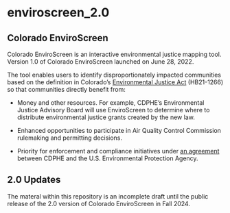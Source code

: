 # enviroscreen_2.0

## Colorado EnviroScreen
Colorado EnviroScreen is an interactive environmental justice mapping tool. Version 1.0 of Colorado EnviroScreen launched on June 28, 2022.

The tool enables users to identify disproportionately impacted communities based on the definition in Colorado’s [Environmental Justice Act](https://leg.colorado.gov/sites/default/files/2021a_1266_signed.pdf) (HB21-1266) so that communities directly benefit from:

- Money and other resources. For example, CDPHE’s Environmental Justice Advisory Board will use EnviroScreen to determine where to distribute environmental justice grants created by the new law.

- Enhanced opportunities to participate in Air Quality Control Commission rulemaking and permitting decisions.

- Priority for enforcement and compliance initiatives under [an agreement](https://drive.google.com/file/d/14o0E-LhS7c_uzifH4xaztrmhJA9mh4Ia/view) between CDPHE and the U.S. Environmental Protection Agency.

## 2.0 Updates 

The materal within this repository is an incomplete draft until the public release of the 2.0 version of Colorado EnviroScreen in Fall 2024. 

